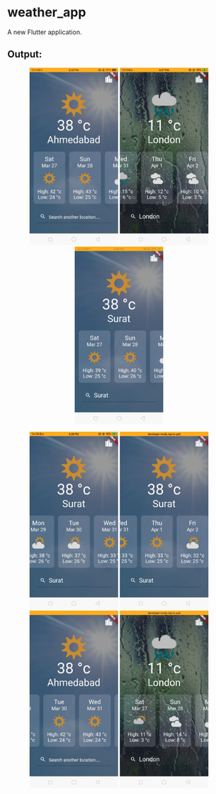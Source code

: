 # weather_app

A new Flutter application.

## Output:

<p align="center">
<img src="https://github.com/MeetSuvariya25/Weather-App/blob/main/ss/w_1.jpeg" width="200" height="400" />
  <img src="https://github.com/MeetSuvariya25/Weather-App/blob/main/ss/w_2.jpeg" width="200" height="400" />
  <img src="https://github.com/MeetSuvariya25/Weather-App/blob/main/ss/w_3.jpeg" width="200" height="400" />
</p>
<p align="center">
<img src="https://github.com/MeetSuvariya25/Weather-App/blob/main/ss/w_4.jpeg" width="200" height="400" />
  <img src="https://github.com/MeetSuvariya25/Weather-App/blob/main/ss/w_5.jpeg" width="200" height="400" />
  <img src="https://github.com/MeetSuvariya25/Weather-App/blob/main/ss/w_6.jpeg" width="200" height="400" />
  <img src="https://github.com/MeetSuvariya25/Weather-App/blob/main/ss/w_7.jpeg" width="200" height="400" />
</p>
